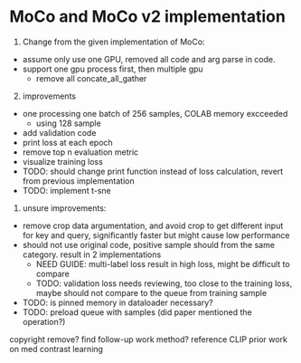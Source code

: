 # MoCo and MoCo v2 implementation

1. Change from the given implementation of MoCo:
  - assume only use one GPU, removed all code and arg parse in code.
  - support one gpu process first, then multiple gpu
    - remove all concate_all_gather
2. improvements
  - one processing one batch of 256 samples, COLAB memory excceeded
    - using 128 sample
  - add validation code
  - print loss at each epoch
  - remove top n evaluation metric
  - visualize training loss
  - TODO: should change print function instead of loss calculation, revert from previous implementation
  - TODO: implement t-sne
1. unsure improvements:
  - remove crop data argumentation, and avoid crop to get different input for key and query, significantly faster but might cause low performance
  - should not use original code, positive sample should from the same category. result in 2 implementations
    - NEED GUIDE: multi-label loss result in high loss, might be difficult to compare
    - TODO: validation loss needs reviewing, too close to the training loss, maybe should not compare to the queue from training sample 
  - TODO: is pinned memory in dataloader necessary?
  - TODO: preload queue with samples (did paper mentioned the operation?)

copyright remove?
find follow-up work method?
reference CLIP prior work on med contrast learning